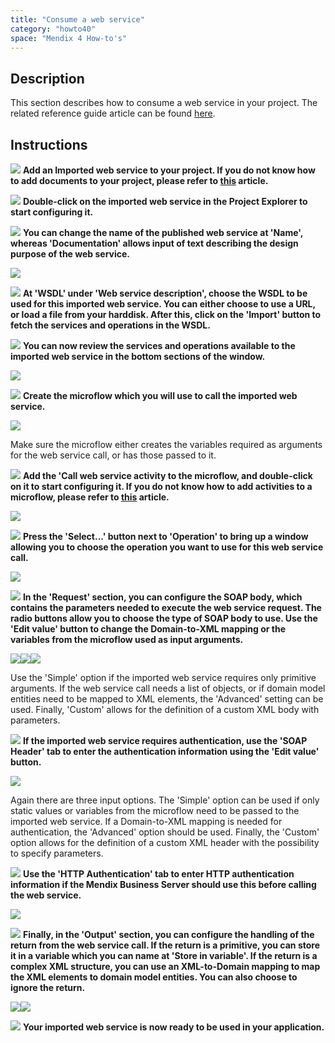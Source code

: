 ```yaml
---
title: "Consume a web service"
category: "howto40"
space: "Mendix 4 How-to's"
---
```

## Description

This section describes how to consume a web service in your project. The related reference guide article can be found [here](https://world.mendix.com/display/NRG/Imported+Web+Services).

## Instructions

![](attachments/819203/917932.png) **Add an Imported web service to your project. If you do not know how to add documents to your project, please refer to [this](https://world.mendix.com/display/howto25/Add+documents+to+a+module) article.**

![](attachments/819203/917932.png) **Double-click on the imported web service in the Project Explorer to start configuring it.**

![](attachments/819203/917932.png) **You can change the name of the published web service at 'Name', whereas 'Documentation' allows input of text describing the design purpose of the web service.**

![](attachments/2621626/2752987.png)

![](attachments/819203/917932.png) **At 'WSDL' under 'Web service description', choose the WSDL to be used for this imported web service. You can either choose to use a URL, or load a file from your harddisk. After this, click on the 'Import' button to fetch the services and operations in the WSDL.**

![](attachments/819203/917932.png) **You can now review the services and operations available to the imported web service in the bottom sections of the window.**

![](attachments/2621626/2752988.png)

![](attachments/819203/917932.png) **Create the microflow which you will use to call the imported web service.**

![](attachments/2621626/2752986.png)

Make sure the microflow either creates the variables required as arguments for the web service call, or has those passed to it.

![](attachments/819203/917932.png) **Add the 'Call web service activity to the microflow, and double-click on it to start configuring it. If you do not know how to add activities to a microflow, please refer to [this](https://world.mendix.com/display/howto25/Add+an+activity+to+a+microflow) article.**

![](attachments/2621626/2752985.png)

![](attachments/819203/917932.png) **Press the 'Select...' button next to 'Operation' to bring up a window allowing you to choose the operation you want to use for this web service call.**

![](attachments/2621626/2752984.png)

![](attachments/819203/917932.png) **In the 'Request' section, you can configure the SOAP body, which contains the parameters needed to execute the web service request. The radio buttons allow you to choose the type of SOAP body to use. Use the 'Edit value' button to change the Domain-to-XML mapping or the variables from the microflow used as input arguments.**

![](attachments/2621626/2752991.png)![](attachments/2621626/2752992.png)![](attachments/2621626/2752993.png)

Use the 'Simple' option if the imported web service requires only primitive arguments. If the web service call needs a list of objects, or if domain model entities need to be mapped to XML elements, the 'Advanced' setting can be used. Finally, 'Custom' allows for the definition of a custom XML body with parameters.

![](attachments/819203/917932.png) **If the imported web service requires authentication, use the 'SOAP Header' tab to enter the authentication information using the 'Edit value' button.**

![](attachments/2621626/2752990.png)

Again there are three input options. The 'Simple' option can be used if only static values or variables from the microflow need to be passed to the imported web service. If a Domain-to-XML mapping is needed for authentication, the 'Advanced' option should be used. Finally, the 'Custom' option allows for the definition of a custom XML header with the possibility to specify parameters.

![](attachments/819203/917932.png) **Use the 'HTTP Authentication' tab to enter HTTP authentication information if the Mendix Business Server should use this before calling the web service.**

![](attachments/2621626/2752989.png)

![](attachments/819203/917932.png) **Finally, in the 'Output' section, you can configure the handling of the return from the web service call. If the return is a primitive, you can store it in a variable which you can name at 'Store in variable'. If the return is a complex XML structure, you can use an XML-to-Domain mapping to map the XML elements to domain model entities. You can also choose to ignore the return.**

![](attachments/2621626/2752994.png)![](attachments/2621626/2752995.png)

![](attachments/819203/917932.png) **Your imported web service is now ready to be used in your application.**


